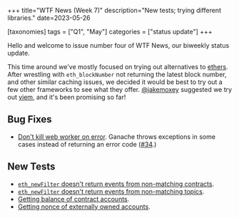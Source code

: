 +++
title="WTF News (Week 7)"
description="New tests; trying different libraries."
date=2023-05-26

[taxonomies]
tags = ["Q1", "May"]
categories = ["status update"]
+++

Hello and welcome to issue number four of WTF News, our biweekly status update.

This time around we've mostly focused on trying out alternatives to [ethers].
After wrestling with `eth_blockNumber` not returning the latest block number,
and other similar caching issues, we decided it would be best to try out a few
other frameworks to see what they offer. [@jakemoxey] suggested we try out
[viem], and it's been promising so far!

## Bug Fixes

 * [Don't kill web worker on error][error]. Ganache throws exceptions in some
   cases instead of returning an error code ([#34].)

## New Tests

 * [`eth_newFilter` doesn't return events from non-matching contracts][filter].
 * [`eth_newFilter` doesn't return events from non-matching topics][topic].
 * [Getting balance of contract accounts][contract].
 * [Getting nonce of externally owned accounts][eoa].

[ethers]: https://docs.ethers.org/v6/
[@jakemoxey]: https://twitter.com/jakemoxey
[viem]: https://viem.sh/
[error]: https://github.com/wallet-test-framework/framework/commit/76570875502ed3abc1ae6b7053184ad6b5ee4ebd
[#34]: https://github.com/wallet-test-framework/framework/issues/34
[filter]: https://github.com/wallet-test-framework/framework/commit/fe156324643f230b4862b1a8b6b2267708018e73
[topic]: https://github.com/wallet-test-framework/framework/commit/1e2dbd59ed8677820f3352d9eda7b6e92ac063d8
[contract]: https://github.com/wallet-test-framework/framework/commit/e20f9a7faf15b53fd6ce91e0c9e794ff98abdc03
[eoa]: https://github.com/wallet-test-framework/framework/commit/4704bf2183a6b34f3d0507b32fc9ee50865e74b4
